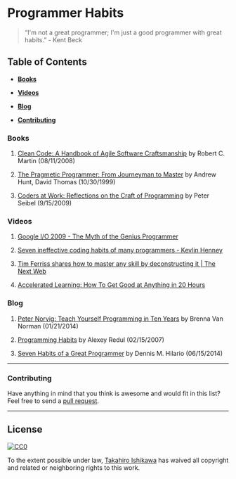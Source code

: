 # Programmer Habits 

> “I'm not a great programmer; I'm just a good programmer with great habits.” - Kent Beck

## Table of Contents

* **[Books](#books)**  

* **[Videos](#videos)**  

* **[Blog](#blog)**  

* **[Contributing](#contributing)**  


### Books

1. [Clean Code: A Handbook of Agile Software Craftsmanship](https://www.amazon.com/Clean-Code-Handbook-Software-Craftsmanship/dp/0132350882?tag=ecosia-20) by Robert C. Martin  (08/11/2008) 

2. [The Pragmetic Programmer: From Journeyman to Master](https://www.amazon.com/The-Pragmatic-Programmer-Journeyman-Master/dp/020161622X/ref=sr_1_1?ie=UTF8&qid=1399996090&sr=8-1&keywords=pragmatic+programmer) by Andrew Hunt, David Thomas  (10/30/1999)
 
3. [Coders at Work: Reflections on the Craft of Programming](https://www.amazon.com/Coders-Work-Reflections-Craft-Programming/dp/1430219483) by Peter Seibel  (9/15/2009)

### Videos

1. [Google I/O 2009 - The Myth of the Genius Programmer](https://www.youtube.com/watch?v=0SARbwvhupQ)

2. [Seven ineffective coding habits of many programmers - Kevlin Henney](https://www.youtube.com/watch?v=oyyFKHpzL0Q)

3. [Tim Ferriss shares how to master any skill by deconstructing it | The Next Web](https://www.youtube.com/watch?v=DSq9uGs_z0E)

4. [Accelerated Learning: How To Get Good at Anything in 20 Hours](https://www.youtube.com/watch?v=lB6K60mkmho)

### Blog

1. [Peter Norvig: Teach Yourself Programming in Ten Years](http://blog.udacity.com/2014/01/peter-norvig-teach-yourself-programming.html) by Brenna Van Norman  (01/21/2014)

2. [Programming Habits](http://web.mit.edu/~axch/www/programming_habits.html) by Alexey Redul  (02/15/2007) 

3. [Seven Habits of a Great Programmer](https://medium.com/@hilsoftinc/seven-habits-of-a-great-programmer-36682b736c83#.a51egdii0) by Dennis M. Hilario  (06/15/2014) 


-----
### Contributing
Have anything in mind that you think is awesome and would fit in this list? Feel free to send a [pull request](https://github.com/HiroIshikawa/programmer-habits/pulls). 

-----
## License

[![CC0](http://i.creativecommons.org/p/zero/1.0/88x31.png)](http://creativecommons.org/publicdomain/zero/1.0/)

To the extent possible under law, [Takahiro Ishikawa](https://linkedin.com/in/takahiroishikawa) has waived all copyright and related or neighboring rights to this work.